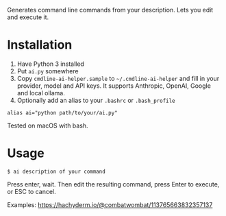 Generates command line commands from your description. Lets you edit and execute it.

# Installation

1. Have Python 3 installed
2. Put `ai.py` somewhere
3. Copy `cmdline-ai-helper.sample` to `~/.cmdline-ai-helper` and fill in your provider, model and API keys. It supports Anthropic, OpenAI, Google and local ollama. 
4. Optionally add an alias to your `.bashrc` or `.bash_profile`

```
alias ai="python path/to/your/ai.py"
```

Tested on macOS with bash.

# Usage

```
$ ai description of your command
```

Press enter, wait. Then edit the resulting command, press Enter to execute, or ESC to cancel.

Examples: https://hachyderm.io/@combatwombat/113765663832357137

